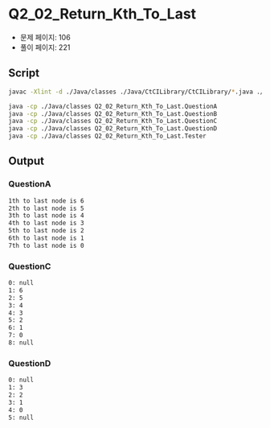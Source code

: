 # Q2_02_Return_Kth_To_Last

- 문제 페이지: 106
- 풀이 페이지: 221

## Script

```sh
javac -Xlint -d ./Java/classes ./Java/CtCILibrary/CtCILibrary/*.java ./Java/Ch\ 02.\ Linked\ Lists/Q2_02_Return_Kth_To_Last/*.java

java -cp ./Java/classes Q2_02_Return_Kth_To_Last.QuestionA
java -cp ./Java/classes Q2_02_Return_Kth_To_Last.QuestionB
java -cp ./Java/classes Q2_02_Return_Kth_To_Last.QuestionC
java -cp ./Java/classes Q2_02_Return_Kth_To_Last.QuestionD
java -cp ./Java/classes Q2_02_Return_Kth_To_Last.Tester
```

## Output

### QuestionA

```txt
1th to last node is 6
2th to last node is 5
3th to last node is 4
4th to last node is 3
5th to last node is 2
6th to last node is 1
7th to last node is 0
```

### QuestionC

```txt
0: null
1: 6
2: 5
3: 4
4: 3
5: 2
6: 1
7: 0
8: null
```

### QuestionD

```txt
0: null
1: 3
2: 2
3: 1
4: 0
5: null
```

